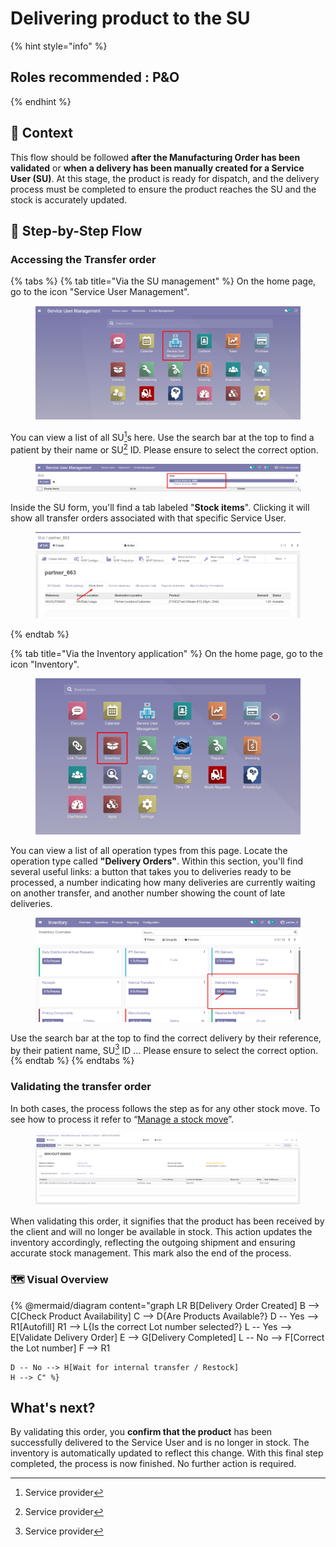 # Delivering product to the SU

{% hint style="info" %}
## Roles recommended :  P\&O
{% endhint %}

## **🧭** Context&#x20;

This flow should be followed **after the Manufacturing Order has been validated** or **when a delivery has been manually created for a Service User (SU)**. At this stage, the product is ready for dispatch, and the delivery process must be completed to ensure the product reaches the SU and the stock is accurately updated.

## 🔄 Step-by-Step Flow&#x20;

### Accessing the Transfer order

{% tabs %}
{% tab title="Via the SU management" %}
On the home page, go to the icon "Service User Management".

<figure><img src="../../.gitbook/assets/image (64).png" alt=""><figcaption></figcaption></figure>

You can view a list of all SU[^1]s here. Use the search bar at the top to find a patient by their name or SU[^1] ID. Please ensure to select the correct option.

<figure><img src="../../.gitbook/assets/image (65).png" alt=""><figcaption></figcaption></figure>

Inside the SU form, you'll find a tab labeled "**Stock items**". Clicking it will show all transfer orders associated with that specific Service User.&#x20;

<figure><img src="../../.gitbook/assets/image (39).png" alt=""><figcaption></figcaption></figure>


{% endtab %}

{% tab title="Via the Inventory application" %}
On the home page, go to the icon "Inventory".

<figure><img src="../../.gitbook/assets/image (310).png" alt=""><figcaption></figcaption></figure>

You can view a list of all operation types from this page. Locate the operation type called **"Delivery Orders"**. Within this section, you'll find several useful links: a button that takes you to deliveries ready to be processed, a number indicating how many deliveries are currently waiting on another transfer, and another number showing the count of late deliveries.

<figure><img src="../../.gitbook/assets/image (40).png" alt=""><figcaption></figcaption></figure>

Use the search bar at the top to find the correct delivery by their reference, by their patient name, SU[^1] ID ... Please ensure to select the correct option.
{% endtab %}
{% endtabs %}

### Validating the transfer order

In both cases, the process follows the step as for any other stock move. To see how to process it refer to “[Manage a stock move](../stock-management/)”.

<figure><img src="../../.gitbook/assets/image (41).png" alt=""><figcaption></figcaption></figure>

&#x20;When validating this order, it signifies that the product has been received by the client and will no longer be available in stock. This action updates the inventory accordingly, reflecting the outgoing shipment and ensuring accurate stock management. This mark also the end of the process.



### 🗺️ Visual Overview&#x20;

{% @mermaid/diagram content="graph LR
    B[Delivery Order Created]
    B --> C[Check Product Availability]
    C --> D{Are Products Available?}
    D -- Yes --> R1[Autofill]
    R1 --> L{Is the correct Lot number selected?}
    L -- Yes --> E[Validate Delivery Order]
    E --> G[Delivery Completed]
    L -- No --> F[Correct the Lot number]
    F --> R1

    D -- No --> H[Wait for internal transfer / Restock]
    H --> C" %}

## What's next?&#x20;

By validating this order, you **confirm that the product** has been successfully delivered to the Service User and is no longer in stock. The inventory is automatically updated to reflect this change. With this final step completed, the process is now finished. No further action is required.

[^1]: Service provider
